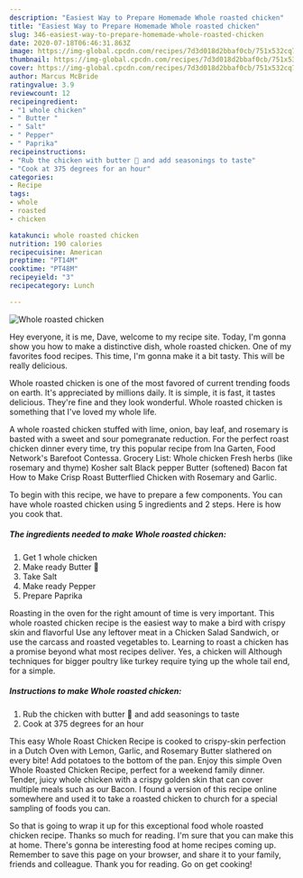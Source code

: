 ```yaml
---
description: "Easiest Way to Prepare Homemade Whole roasted chicken"
title: "Easiest Way to Prepare Homemade Whole roasted chicken"
slug: 346-easiest-way-to-prepare-homemade-whole-roasted-chicken
date: 2020-07-18T06:46:31.863Z
image: https://img-global.cpcdn.com/recipes/7d3d018d2bbaf0cb/751x532cq70/whole-roasted-chicken-recipe-main-photo.jpg
thumbnail: https://img-global.cpcdn.com/recipes/7d3d018d2bbaf0cb/751x532cq70/whole-roasted-chicken-recipe-main-photo.jpg
cover: https://img-global.cpcdn.com/recipes/7d3d018d2bbaf0cb/751x532cq70/whole-roasted-chicken-recipe-main-photo.jpg
author: Marcus McBride
ratingvalue: 3.9
reviewcount: 12
recipeingredient:
- "1 whole chicken"
- " Butter "
- " Salt"
- " Pepper"
- " Paprika"
recipeinstructions:
- "Rub the chicken with butter 🧈 and add seasonings to taste"
- "Cook at 375 degrees for an hour"
categories:
- Recipe
tags:
- whole
- roasted
- chicken

katakunci: whole roasted chicken 
nutrition: 190 calories
recipecuisine: American
preptime: "PT14M"
cooktime: "PT48M"
recipeyield: "3"
recipecategory: Lunch

---
```



![Whole roasted chicken](https://img-global.cpcdn.com/recipes/7d3d018d2bbaf0cb/751x532cq70/whole-roasted-chicken-recipe-main-photo.jpg)

Hey everyone, it is me, Dave, welcome to my recipe site. Today, I'm gonna show you how to make a distinctive dish, whole roasted chicken. One of my favorites food recipes. This time, I'm gonna make it a bit tasty. This will be really delicious.

Whole roasted chicken is one of the most favored of current trending foods on earth. It's appreciated by millions daily. It is simple, it is fast, it tastes delicious. They're fine and they look wonderful. Whole roasted chicken is something that I've loved my whole life.

A whole roasted chicken stuffed with lime, onion, bay leaf, and rosemary is basted with a sweet and sour pomegranate reduction. For the perfect roast chicken dinner every time, try this popular recipe from Ina Garten, Food Network&#39;s Barefoot Contessa. Grocery List: Whole chicken Fresh herbs (like rosemary and thyme) Kosher salt Black pepper Butter (softened) Bacon fat How to Make Crisp Roast Butterflied Chicken with Rosemary and Garlic.


To begin with this recipe, we have to prepare a few components. You can have whole roasted chicken using 5 ingredients and 2 steps. Here is how you cook that.

<!--inarticleads1-->

##### The ingredients needed to make Whole roasted chicken:

1. Get 1 whole chicken
1. Make ready  Butter 🧈
1. Take  Salt
1. Make ready  Pepper
1. Prepare  Paprika


Roasting in the oven for the right amount of time is very important. This whole roasted chicken recipe is the easiest way to make a bird with crispy skin and flavorful Use any leftover meat in a Chicken Salad Sandwich, or use the carcass and roasted vegetables to. Learning to roast a chicken has a promise beyond what most recipes deliver. Yes, a chicken will Although techniques for bigger poultry like turkey require tying up the whole tail end, for a simple. 

<!--inarticleads2-->

##### Instructions to make Whole roasted chicken:

1. Rub the chicken with butter 🧈 and add seasonings to taste
1. Cook at 375 degrees for an hour


This easy Whole Roast Chicken Recipe is cooked to crispy-skin perfection in a Dutch Oven with Lemon, Garlic, and Rosemary Butter slathered on every bite! Add potatoes to the bottom of the pan. Enjoy this simple Oven Whole Roasted Chicken Recipe, perfect for a weekend family dinner. Tender, juicy whole chicken with a crispy golden skin that can cover multiple meals such as our Bacon. I found a version of this recipe online somewhere and used it to take a roasted chicken to church for a special sampling of foods you can. 

So that is going to wrap it up for this exceptional food whole roasted chicken recipe. Thanks so much for reading. I'm sure that you can make this at home. There's gonna be interesting food at home recipes coming up. Remember to save this page on your browser, and share it to your family, friends and colleague. Thank you for reading. Go on get cooking!
